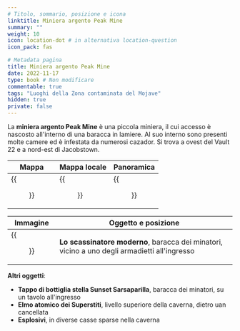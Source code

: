 ```yaml
---
# Titolo, sommario, posizione e icona
linktitle: Miniera argento Peak Mine
summary: ""
weight: 10
icon: location-dot # in alternativa location-question
icon_pack: fas

# Metadata pagina
title: Miniera argento Peak Mine
date: 2022-11-17
type: book # Non modificare
commentable: true
tags: "Luoghi della Zona contaminata del Mojave"
hidden: true
private: false
---
```


<div class="fnv">

La **miniera argento Peak Mine** è una piccola miniera, il cui accesso è nascosto all'interno di una baracca in lamiere. Al suo interno sono presenti molte camere ed è infestata da numerosi cazador. Si trova a ovest del Vault 22 e a nord-est di Jacobstown.

| Mappa                          | Mappa locale                         | Panoramica                 |
| ------------------------------ | ------------------------------------ | -------------------------- |
| {{<figure src="fnv/Silver_Peak_Mine_loc.webp">}} | {{<figure src="fnv/Silver_Peak_Mine_local_map.webp">}} | {{<figure src="fnv/Silver_Peak_Mine.webp">}} |

| Immagine | Oggetto e posizione |
| -------- | ------------------- |
| {{<figure src="fnv/Tumblers_silver_peak_mine.webp">}}         |   **Lo scassinatore moderno**, baracca dei minatori, vicino a uno degli armadietti all'ingresso                  |

**Altri oggetti**:
- **Tappo di bottiglia stella Sunset Sarsaparilla**, baracca dei minatori, su un tavolo all'ingresso
- **Elmo atomico dei Superstiti**, livello superiore della caverna, dietro uan cancellata
- **Esplosivi**, in diverse casse sparse nella caverna

</div>

